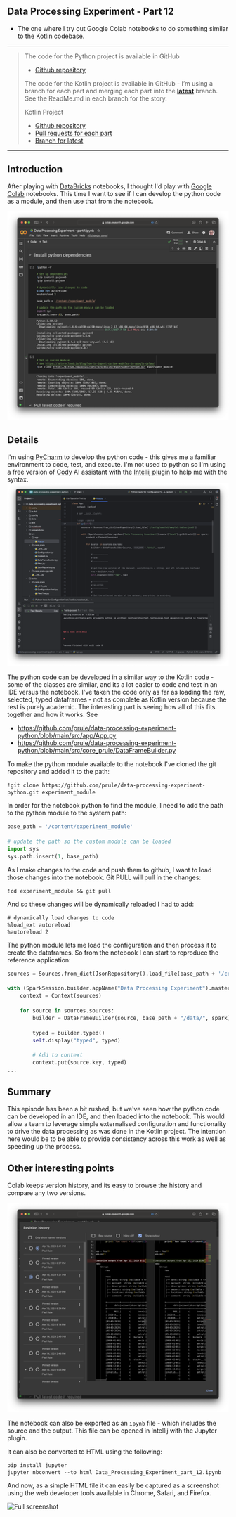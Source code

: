 Data Processing Experiment - Part 12
---
- The one where I try out Google Colab notebooks to do something similar to the Kotlin codebase. 

---

> The code for the Python project is available in GitHub
> - [Github repository](https://github.com/prule/data-processing-experiment-python/)
>
> The code for the Kotlin project is available in GitHub - I’m using a branch for each part and merging each part into the **[latest](https://github.com/prule/data-processing-experiment/tree/latest)** branch. See the ReadMe.md in each branch for the story.
>
> Kotlin Project
> - [Github repository](https://github.com/prule/data-processing-experiment/)
> - [Pull requests for each part](https://github.com/prule/data-processing-experiment/pulls?q=is%3Apr+is%3Aclosed) 
> - [Branch for latest](https://github.com/prule/data-processing-experiment/tree/latest)

---

## Introduction

After playing with [DataBricks](https://databricks.com) notebooks, I thought I'd play with [Google Colab](https://colab.research.google.com) notebooks. This time I want to see if I can develop the python code as a module, and then use that from the notebook.

![Colab](screenshots/colab.png)

## Details

I'm using [PyCharm](https://www.jetbrains.com/pycharm/) to develop the python code - this gives me a familiar environment to code, test, and execute. I'm not used to python so I'm using a free version of [Cody](https://sourcegraph.com/demo/cody) AI assistant with the [Intellij plugin](https://plugins.jetbrains.com/plugin/9682-cody-ai-coding-assistant-with-autocomplete--chat) to help me with the syntax.
![PyCharm](screenshots/pycharm.png)

The python code can be developed in a similar way to the Kotlin code - some of the classes are similar, and its a lot easier to code and test in an IDE versus the notebook. I've taken the code only as far as loading the raw, selected, typed dataframes - not as complete as Kotlin version because the rest is purely academic. The interesting part is seeing how all of this fits together and how it works.
See 
- https://github.com/prule/data-processing-experiment-python/blob/main/src/app/App.py
- https://github.com/prule/data-processing-experiment-python/blob/main/src/core_prule/DataFrameBuilder.py

To make the python module available to the notebook I've cloned the git repository and added it to the path:
```notebook
!git clone https://github.com/prule/data-processing-experiment-python.git experiment_module
```

In order for the notebook python to find the module, I need to add the path to the python module to the system path:
```python
base_path = '/content/experiment_module'

# update the path so the custom module can be loaded
import sys
sys.path.insert(1, base_path)
```

As I make changes to the code and push them to github, I want to load those changes into the notebook. Git PULL will pull in the changes:
```notebook
!cd experiment_module && git pull
```

And so these changes will be dynamically reloaded I had to add:
```notebook
# dynamically load changes to code
%load_ext autoreload
%autoreload 2
```

The python module lets me load the configuration and then process it to create the dataframes. So from the notebook I can start to reproduce the reference application:
```python
sources = Sources.from_dict(JsonRepository().load_file(base_path + '/config/sample1/sample1.tables.json5'))

with (SparkSession.builder.appName("Data Processing Experiment").master("local").getOrCreate()) as spark:
    context = Context(sources)

    for source in sources.sources:
        builder = DataFrameBuilder(source, base_path + "/data/", spark)

        typed = builder.typed()
        self.display("typed", typed)

        # Add to context
        context.put(source.key, typed)
...
```

## Summary 

This episode has been a bit rushed, but we've seen how the python code can be developed in an IDE, and then loaded into the notebook. This would allow a team to leverage simple externalised configuration and functionality to drive the data processing as was done in the Kotlin project. The intention here would be to be able to provide consistency across this work as well as speeding up the process.

## Other interesting points

Colab keeps version history, and its easy to browse the history and compare any two versions. 

![Colab Revisions](screenshots/colab-revisions.png)

The notebook can also be exported as an `ipynb` file - which includes the source and the output. This file can be opened in Intellij with the Jupyter
plugin.

It can also be converted to HTML using the following:
```commandline
pip install jupyter 
jupyter nbconvert --to html Data_Processing_Experiment_part_12.ipynb
```

And now, as a simple HTML file it can easily be captured as a screenshot using the web developer tools available in Chrome, Safari, and Firefox.

![Full screenshot](notebook/data_processing_experiment_part_12.png)